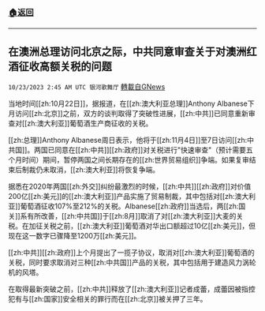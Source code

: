 ###  [:house:返回](README.md)
---


## 在澳洲总理访问北京之际，中共同意审查关于对澳洲红酒征收高额关税的问题
`10/23/2023 2:45 AM UTC 银河歌舞厅` [轉載自GNews](https://gnews.org/articles/1867987)

当地时间[[zh:10月22日]]，据报道，在[[zh:澳大利亚总理]]Anthony Albanese下月访问[[zh:北京]]之前，双方的谈判取得了突破性进展，[[zh:中共]]已同意重新审查对[[zh:澳大利亚]]葡萄酒生产商征收的关税。

[[zh:总理]]Anthony Albanese周日表示，他将于[[zh:11月4日]]至7日访问[[zh:中共国]]。两国已同意在[[zh:中共]][[zh:政府]]对关税进行"快速审查"（预计需要五个月时间）期间，暂停两国之间长期存在的[[zh:世界贸易组织]]争端。如果复审结束后制裁仍未取消，[[zh:澳大利亚]]将恢复争端。

据悉在2020年两国[[zh:外交]]纠纷最激烈的时候，[[zh:中共]][[zh:政府]]对价值200亿[[zh:美元]]的[[zh:澳大利亚]]产品实施了贸易制裁，其中包括对[[zh:澳大利亚]]葡萄酒征收107%至212%的关税。Albanese[[zh:政府]]当选后，两[[zh:国关]]系有所改善，[[zh:中共国]]于[[zh:8月]]取消了对[[zh:澳大利亚]]大麦的关税。在加征关税之前，[[zh:澳大利亚]]葡萄酒对华出口额超过10亿[[zh:美元]]，但现在这一数字已骤降至1200万[[zh:美元]]。

[[zh:中共]][[zh:政府]]上个月提出了一揽子协议，取消对[[zh:澳大利亚]]葡萄酒的关税，同时要求取消对三种[[zh:中共国]]产品的关税，其中包括用于建造风力涡轮机的风塔。

在取得最新突破之前，[[zh:中共]]释放了[[zh:澳大利亚]]记者成蕾，成蕾因被指控犯有与[[zh:国家]]安全相关的罪行而在[[zh:北京]]被关押了三年。
